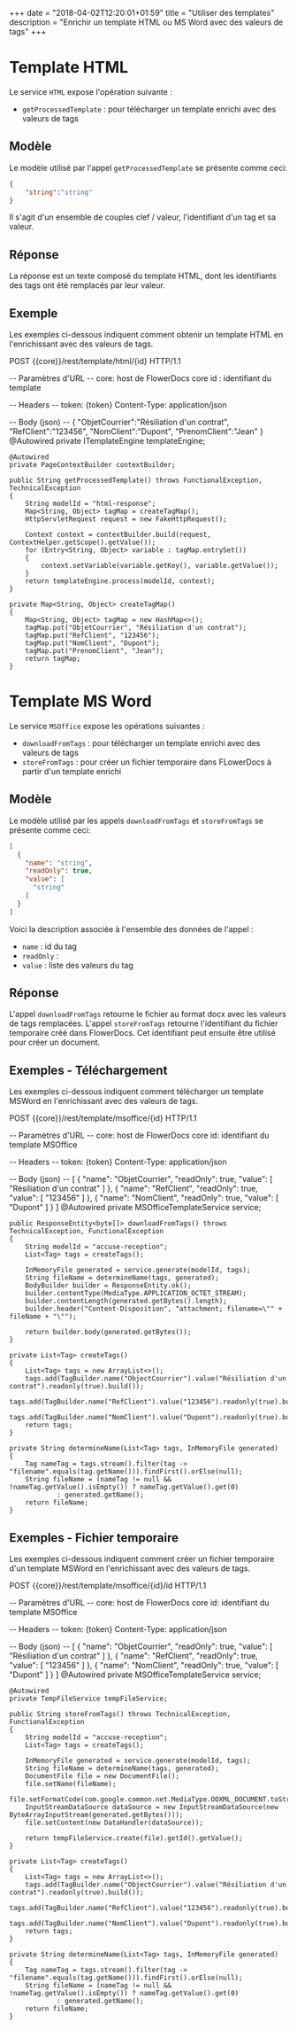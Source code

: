+++
date = "2018-04-02T12:20:01+01:59"
title = "Utiliser des templates"
description = "Enrichir un template HTML ou MS Word avec des valeurs de tags"
+++

# Template HTML
Le service `HTML` expose l'opération suivante :

* `getProcessedTemplate` : pour télécharger un template enrichi avec des valeurs de tags

## Modèle
Le modèle utilisé par l'appel `getProcessedTemplate` se présente comme ceci: 
```json
{
    "string":"string"
}
```
Il s'agit d'un ensemble de couples clef / valeur, l'identifiant d'un tag et sa valeur.

## Réponse
La réponse est un texte composé du template HTML, dont les identifiants des tags ont été remplacés par leur valeur. 

## Exemple
Les exemples ci-dessous indiquent comment obtenir un template HTML en l'enrichissant avec des valeurs de tags.

POST {{core}}/rest/template/html/{id} HTTP/1.1

-- Paramètres d'URL --
core: host de FlowerDocs core
id : identifiant du template

-- Headers --
token: {token}
Content-Type: application/json

-- Body (json) --
{
    "ObjetCourrier":"Résiliation d'un contrat",
    "RefClient":"123456",
    "NomClient":"Dupont",
    "PrenomClient":"Jean" 
}
	@Autowired
    private ITemplateEngine templateEngine;

    @Autowired
    private PageContextBuilder contextBuilder;

    public String getProcessedTemplate() throws FunctionalException, TechnicalException
    {
        String modelId = "html-response";
        Map<String, Object> tagMap = createTagMap();
        HttpServletRequest request = new FakeHttpRequest();

        Context context = contextBuilder.build(request, ContextHelper.getScope().getValue());
        for (Entry<String, Object> variable : tagMap.entrySet())
        {
            context.setVariable(variable.getKey(), variable.getValue());
        }
        return templateEngine.process(modelId, context);
    }

    private Map<String, Object> createTagMap()
    {
        Map<String, Object> tagMap = new HashMap<>();
        tagMap.put("ObjetCourrier", "Résiliation d'un contrat");
        tagMap.put("RefClient", "123456");
        tagMap.put("NomClient", "Dupont");
        tagMap.put("PrenomClient", "Jean");
        return tagMap;
    }


# Template MS Word
Le service `MSOffice` expose les opérations suivantes :

* `downloadFromTags` : pour télécharger un template enrichi avec des valeurs de tags
* `storeFromTags` : pour créer un fichier temporaire dans FLowerDocs à partir d'un template enrichi

## Modèle
Le modèle utilisé par les appels `downloadFromTags` et `storeFromTags` se présente comme ceci: 
```json
[
  {
    "name": "string",
    "readOnly": true,
    "value": [
      "string"
    ]
  }
]
```
Voici la description associée à l'ensemble des données de l'appel :

* `name` : id du tag
* `readOnly` : 
* `value` : liste des valeurs du tag

## Réponse
L'appel `downloadFromTags` retourne le fichier au format docx avec les valeurs de tags remplacées.
L'appel `storeFromTags` retourne l'identifiant du fichier temporaire créé dans FlowerDocs. Cet identifiant peut ensuite être utilisé pour créer un document. 

## Exemples - Téléchargement
Les exemples ci-dessous indiquent comment télécharger un template MSWord en l'enrichissant avec des valeurs de tags.

POST {{core}}/rest/template/msoffice/{id} HTTP/1.1

-- Paramètres d'URL --
core: host de FlowerDocs core
id: identifiant du template MSOffice

-- Headers --
token: {token}
Content-Type: application/json

-- Body (json) --
[
  {
    "name": "ObjetCourrier",
    "readOnly": true,
    "value": [
      "Résiliation d'un contrat"
    ]
  },
  {
    "name": "RefClient",
    "readOnly": true,
    "value": [
      "123456"
    ]
  },
  {
    "name": "NomClient",
    "readOnly": true,
    "value": [
      "Dupont"
    ]
  }
]
	@Autowired
    private MSOfficeTemplateService service;

    public ResponseEntity<byte[]> downloadFromTags() throws TechnicalException, FunctionalException
    {
        String modelId = "accuse-reception";
        List<Tag> tags = createTags();

        InMemoryFile generated = service.generate(modelId, tags);
        String fileName = determineName(tags, generated);
        BodyBuilder builder = ResponseEntity.ok();
        builder.contentType(MediaType.APPLICATION_OCTET_STREAM);
        builder.contentLength(generated.getBytes().length);
        builder.header("Content-Disposition", "attachment; filename=\"" + fileName + "\"");

        return builder.body(generated.getBytes());
    }

    private List<Tag> createTags()
    {
        List<Tag> tags = new ArrayList<>();
        tags.add(TagBuilder.name("ObjectCourrier").value("Résiliation d'un contrat").readonly(true).build());
        tags.add(TagBuilder.name("RefClient").value("123456").readonly(true).build());
        tags.add(TagBuilder.name("NomClient").value("Dupont").readonly(true).build());
        return tags;
    }

    private String determineName(List<Tag> tags, InMemoryFile generated)
    {
        Tag nameTag = tags.stream().filter(tag -> "filename".equals(tag.getName())).findFirst().orElse(null);
        String fileName = (nameTag != null && !nameTag.getValue().isEmpty()) ? nameTag.getValue().get(0)
                : generated.getName();
        return fileName;
    }

## Exemples - Fichier temporaire
Les exemples ci-dessous indiquent comment créer un fichier temporaire d'un template MSWord en l'enrichissant avec des valeurs de tags.


POST {{core}}/rest/template/msoffice/{id}/id HTTP/1.1

-- Paramètres d'URL --
core: host de FlowerDocs core
id: identifiant du template MSOffice

-- Headers --
token: {token}
Content-Type: application/json

-- Body (json) --
[
  {
    "name": "ObjetCourrier",
    "readOnly": true,
    "value": [
      "Résiliation d'un contrat"
    ]
  },
  {
    "name": "RefClient",
    "readOnly": true,
    "value": [
      "123456"
    ]
  },
  {
    "name": "NomClient",
    "readOnly": true,
    "value": [
      "Dupont"
    ]
  }
]
	@Autowired
    private MSOfficeTemplateService service;
    
	@Autowired
    private TempFileService tempFileService;

    public String storeFromTags() throws TechnicalException, FunctionalException
    {
        String modelId = "accuse-reception";
        List<Tag> tags = createTags();

        InMemoryFile generated = service.generate(modelId, tags);
        String fileName = determineName(tags, generated);
        DocumentFile file = new DocumentFile();
        file.setName(fileName);
        file.setFormatCode(com.google.common.net.MediaType.OOXML_DOCUMENT.toString());
        InputStreamDataSource dataSource = new InputStreamDataSource(new ByteArrayInputStream(generated.getBytes()));
        file.setContent(new DataHandler(dataSource));

        return tempFileService.create(file).getId().getValue();
    }

    private List<Tag> createTags()
    {
        List<Tag> tags = new ArrayList<>();
        tags.add(TagBuilder.name("ObjectCourrier").value("Résiliation d'un contrat").readonly(true).build());
        tags.add(TagBuilder.name("RefClient").value("123456").readonly(true).build());
        tags.add(TagBuilder.name("NomClient").value("Dupont").readonly(true).build());
        return tags;
    }

    private String determineName(List<Tag> tags, InMemoryFile generated)
    {
        Tag nameTag = tags.stream().filter(tag -> "filename".equals(tag.getName())).findFirst().orElse(null);
        String fileName = (nameTag != null && !nameTag.getValue().isEmpty()) ? nameTag.getValue().get(0)
                : generated.getName();
        return fileName;
    }
